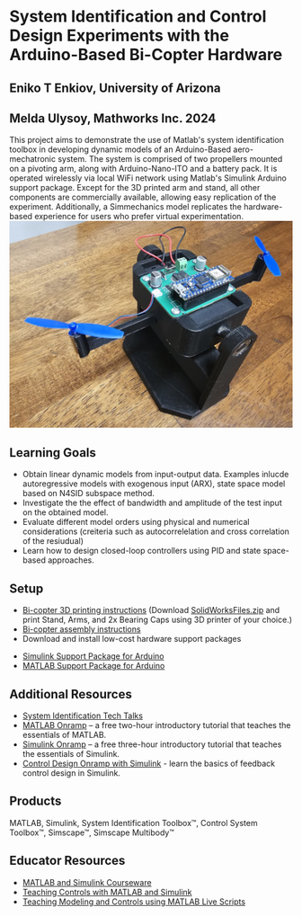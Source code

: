 # System Identification and Control Design Experiments with the Arduino-Based Bi-Copter Hardware 
## Eniko T Enkiov, University of Arizona
## Melda Ulysoy, Mathworks Inc. 2024
This project aims to demonstrate the use of Matlab's system identification toolbox in developing dynamic models of an Arduino-Based aero-mechatronic system. The system is comprised of two propellers mounted on a pivoting arm, along with Arduino-Nano-ITO and a battery pack. It is operated wirelessly via local WiFi network using Matlab's Simulink Arduino support package. Except for the 3D printed arm and stand, all other components are commercially available, allowing easy replication of the experiment. Additionally, a Simmechanics model replicates the hardware-based experience for users who prefer virtual experimentation.
<img src="BiNano.jpg" width="600">

## Learning Goals
- Obtain linear dynamic models from input-output data. Examples inlucde autoregressive models with exogenous input (ARX), state space model based on N4SID subspace method.
- Investigate the the effect of bandwidth and amplitude of the test input on the obtained model. 
- Evaluate different model orders using physical and numerical considerations (creiteria such as autocorrelelation and cross correlation of the resiudual)
- Learn how to design closed-loop controllers using PID and state space-based approaches. 

## Setup
- [Bi-copter 3D printing instructions](https://www.youtube.com/watch?v=3kPK0pJ30wg) (Download [SolidWorksFiles.zip](https://github.com/eenikov/BiCopter_SystemID_Project/blob/main/SolidWorksFiles.zip) and print  Stand, Arms, and 2x Bearing Caps using 3D printer of your choice.)
- [Bi-copter assembly instructions](https://www.youtube.com/watch?v=vzXoB-3JaGU)
- Download and install low-cost hardware support packages
 * [Simulink Support Package for Arduino](https://www.mathworks.com/hardware-support/arduino.html#simulink)
 * [MATLAB Support Package for Arduino](https://www.mathworks.com/hardware-support/arduino.html#matlab)

## Additional Resources
- [System Identification Tech Talks](https://www.mathworks.com/videos/series/system-identification.html)
- [MATLAB Onramp](https://www.mathworks.com/learn/tutorials/matlab-onramp.html) – a free two-hour introductory tutorial that teaches the essentials of MATLAB.
- [Simulink Onramp](https://www.mathworks.com/learn/tutorials/simulink-onramp.html) – a free three-hour introductory tutorial that teaches the essentials of Simulink.
- [Control Design Onramp with Simulink](https://matlabacademy.mathworks.com/details/control-design-onramp-with-simulink/controls) - learn the basics of feedback control design in Simulink.

## Products
MATLAB, Simulink, System Identification Toolbox™, Control System Toolbox™, Simscape™, Simscape Multibody™

## Educator Resources
- [MATLAB and Simulink Courseware](https://www.mathworks.com/academia/courseware.html)
- [Teaching Controls with MATLAB and Simulink](https://www.mathworks.com/academia/courseware/teaching-controls-with-matlab-and-simulink.html)
- [Teaching Modeling and Controls using MATLAB Live Scripts](https://www.mathworks.com/videos/teaching-modeling-and-controls-with-the-matlab-live-editor-1623992486476.html?s_tid=srchtitle_teaching%20modeling%20and%20controls_1)

